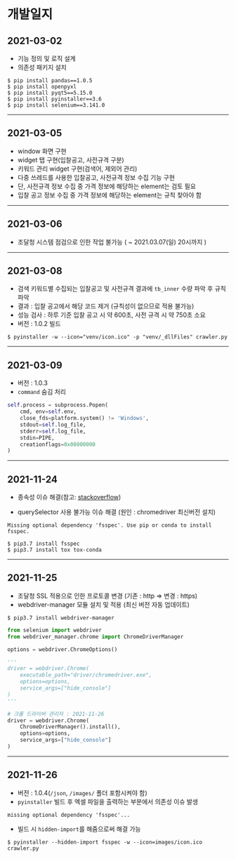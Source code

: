 # 개발일지

## 2021-03-02

- 기능 정의 및 로직 설계
- 의존성 패키지 설치

```
$ pip install pandas==1.0.5
$ pip install openpyxl
$ pip install pyqt5==5.15.0
$ pip install pyinstaller==3.6
$ pip install selenium==3.141.0
```

---

## 2021-03-05

- window 화면 구현
- widget 탭 구현(입찰공고, 사전규격 구분)
- 키워드 관리 widget 구현(검색어, 제외어 관리)
- 다중 쓰레드를 사용한 입찰공고, 사전규격 정보 수집 기능 구현
- 단, 사전규격 정보 수집 중 가격 정보에 해당하는 element는 검토 필요
- 입찰 공고 정보 수집 중 가격 정보에 해당하는 element는 규칙 찾아야 함

---

## 2021-03-06

- 조달청 시스템 점검으로 인한 작업 불가능 ( ~ 2021.03.07(일) 20시까지 )

---

## 2021-03-08

- 검색 키워드별 수집되는 입찰공고 및 사전규격 결과에 `tb_inner` 수량 파악 후 규칙 파악
- 결과 : 입찰 공고에서 해당 코드 제거 (규칙성이 없으므로 적용 불가능)
- 성능 검사 : 하루 기준 입찰 공고 시 약 600초, 사전 규격 시 약 750초 소요
- 버전 : 1.0.2 빌드

```
$ pyinstaller -w --icon="venv/icon.ico" -p "venv/_dllFiles" crawler.py
```

---

## 2021-03-09

- 버전 : 1.0.3
- `command` 숨김 처리

```python
self.process = subprocess.Popen(
    cmd, env=self.env,
    close_fds=platform.system() != 'Windows',
    stdout=self.log_file,
    stderr=self.log_file,
    stdin=PIPE,
    creationflags=0x08000000
)
```

---

## 2021-11-24

- 종속성 이슈 해결(참고: [stackoverflow](https://stackoverflow.com/questions/68118223/import-error-when-using-pandas-for-fsspec-in-python))

- querySelector 사용 불가능 이슈 해결 (원인 : chromedriver 최신버전 설치)

```commandline
Missing optional dependency 'fsspec'. Use pip or conda to install fsspec.
```

```commandline
$ pip3.7 install fsspec
$ pip3.7 install tox tox-conda
```

---

## 2021-11-25

- 조달청 SSL 적용으로 인한 프로토콜 변경 (기존 : http => 변경 : https)
- webdriver-manager 모듈 설치 및 적용 (최신 버전 자동 업데이트)

```
$ pip3.7 install webdriver-manager
```

```python
from selenium import webdriver
from webdriver_manager.chrome import ChromeDriverManager

options = webdriver.ChromeOptions()

'''
driver = webdriver.Chrome(
    executable_path="driver/chromedriver.exe",
    options=options,
    service_args=["hide_console"]
)
'''

# 크롬 드라이버 관리자 : 2021-11-26
driver = webdriver.Chrome(
    ChromeDriverManager().install(),
    options=options,
    service_args=["hide_console"]
)
```

---

## 2021-11-26

- 버전 : 1.0.4(`/json`, `/images/` 폴더 포함시켜야 함)
- `pyinstaller` 빌드 후 엑셀 파일을 출력하는 부분에서 의존성 이슈 발생

```commandline
missing optional dependency 'fsspec'...
```

- 빌드 시 `hidden-import`를 해줌으로써 해결 가능

```commandline
$ pyinstaller --hidden-import fsspec -w --icon=images/icon.ico crawler.py
```


